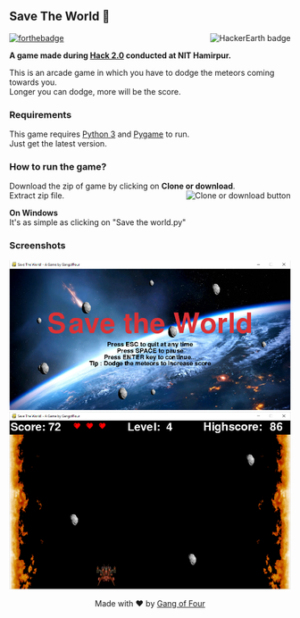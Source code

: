 ## Save The World 🎲

[![forthebadge](http://forthebadge.com/images/badges/made-with-python.svg)](http://forthebadge.com)
<a href="https://www.hackerearth.com" target="_blank"><img align="right" src="https://hackerearth.global.ssl.fastly.net/static/hackerearth/images/badge/HE_badge_on_light.png" alt="HackerEarth badge"></a>

**A game made during [Hack 2.0] conducted at NIT Hamirpur.**

This is an arcade game in which you have to dodge the meteors coming towards you. <br>
Longer you can dodge, more will be the score.

### Requirements
This game requires [Python 3] and [Pygame] to run. <br>
Just get the latest version.

### How to run the game?
Download the zip of game by clicking on **Clone or download**. <img align="right" src="https://help.github.com/assets/images/help/repository/clone-repo-clone-url-button.png" alt = "Clone or download button"><br>
Extract zip file.

**On Windows** <br>
It's as simple as clicking on "Save the world.py"

### Screenshots
![startimage](screenshots/startImage.png)
![gameplay](screenshots/gameplay.png)

<p align = "center"> Made with ❤ by <a href="https://hack2nith.hackerearth.com/sprints/hack-20/dashboard/15f7a6c/team/">Gang of Four </a></p>



[Hack 2.0]: https://hack2nith.hackerearth.com/ "HACK 2.0 Website"
[Python 3]: https://www.python.org/
[Pygame]: https://www.pygame.org/
